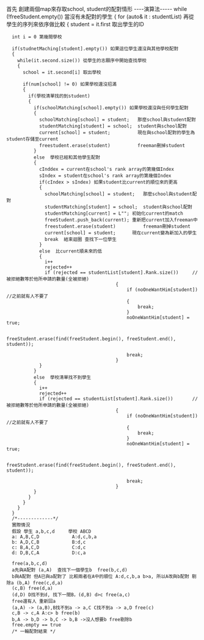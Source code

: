 首先 創建兩個map來存取school, student的配對情形
----演算法-----
while (!freeStudent.empty()) 當沒有未配對的學生
{
  for (auto& it : studentList)  再從學生的序列來依序做比較
			{
      student = it.first  取出學生的ID
      
      int i = 0 第幾間學校
      
      if(studnetMaching[student].empty()) 如果這位學生還沒與其他學校配對
      {
        while(it.second.size()) 從學生的志願序中開始查找學校
        {
          school = it.second[i] 取出學校
          
          if(num[school] != 0) 如果學校還沒招滿
          {
            if(學校清單找的到student)
            {
              if(schoolMatching[school].empty()) 如果學校還沒與任何學生配對
              {
                schoolMatching[school] = student;   那麼school與student配對
                studentMatching[student] = school;  student與school配對
                current[school] = student;          現在與school配對的學生為student存儲至current
                freestudent.erase(student)          freeman刪掉student
              }
              else  學校已經和其他學生配對
              {
                cInddex = current在school's rank array的第幾個Index
                sIndex = student在school's rank array的第幾個Index
                if(cIndex > sIndex) 如果student比current的順位來的更高
                {
                  schoolMatching[school] = student;   那麼school與student配對
                  studentMatching[student] = school;  student與school配對
                  studentMatching[current] = L""; 初始化current的match
                  freeStudent.push_back(current); 重新把current加入freeman中
                  freestudent.erase(student)          freeman刪掉student
                  current[school] = student;      現在current變為新加入的學生
                  break  結束迴圈 查找下一位學生
                }
                else  比current順未來的低
                {
                  i++
                  rejected++
                  if (rejected == studentList[student].Rank.size())		//被拒絕數等於他所申請的數量(全被拒絕)
											{
												if (noOneWantHim[student])		//之前就有人不要了
												{
													break;
												}
												noOneWantHim[student] = true; 

												freeStudent.erase(find(freeStudent.begin(), freeStudent.end(), student));

												break;
											}
                }
              }
              else  學校清單找不到學生
              {
                i++
                rejected++
                if (rejected == studentList[student].Rank.size())		//被拒絕數等於他所申請的數量(全被拒絕)
											{
												if (noOneWantHim[student])		//之前就有人不要了
												{
													break;
												}
												noOneWantHim[student] = true; 

												freeStudent.erase(find(freeStudent.begin(), freeStudent.end(), student));

												break;
											}
              }
            }
          }
        }
      }
      /*-------------*/
      實際情況
      假設 學生 a,b,c,d     學校 ABCD
      a: A,B,C,D            A:d,c,b,a
      b: A,D,C,B            B:d,c
      c: B,A,C,D            C:d,c
      d: D,B,C,A            D:c,a
      
      free(a,b,c,d)
      a先與A配對 (a,A)  查找下一個學生b  free(b,c,d)
      b與A配對 但A已與a配對了 比較兩者在A中的順位 A:d,c,b,a b>a, 所以A改與b配對 剔除a (b,A) free(c,d,a)
      (c,B) free(d,a)
      (d,D) D找不到d, 找下一間B，(d,B) d>c free(a,c) 
      free還有人 重新回a
      (a,A) -> (a,B),B找不到a -> a,C C找不到a -> a,D free(c)
      c,B -> c,A A:c> b free(b)
      b,A -> b,D -> b,C -> b,B ->沒人想要b free剔除b
      free.empty == true
      /* 一輪配對結束 */
     
